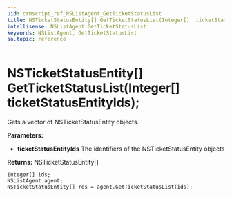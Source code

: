 ```yaml
---
uid: crmscript_ref_NSListAgent_GetTicketStatusList
title: NSTicketStatusEntity[] GetTicketStatusList(Integer[]  ticketStatusEntityIds);
intellisense: NSListAgent.GetTicketStatusList
keywords: NSListAgent, GetTicketStatusList
so.topic: reference
---
```


# NSTicketStatusEntity[] GetTicketStatusList(Integer[]  ticketStatusEntityIds);

Gets a vector of NSTicketStatusEntity objects.

**Parameters:**
 - **ticketStatusEntityIds** The identifiers of the NSTicketStatusEntity objects

**Returns:** NSTicketStatusEntity[]

```crmscript
Integer[] ids;
NSListAgent agent;
NSTicketStatusEntity[] res = agent.GetTicketStatusList(ids);
```

